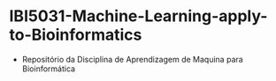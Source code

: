 # IBI5031-Machine-Learning-apply-to-Bioinformatics

* Repositório da Disciplina de Aprendizagem de Maquina para Bioinformática
